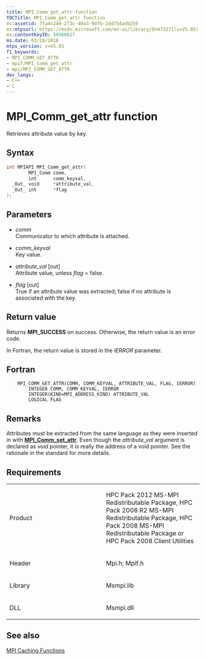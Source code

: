 ```yaml
---
title: MPI_Comm_get_attr function
TOCTitle: MPI_Comm_get_attr function
ms:assetid: 7fa4c249-273c-40a3-9dfb-2dd754adb259
ms:mtpsurl: https://msdn.microsoft.com/en-us/library/Dn473271(v=VS.85)
ms:contentKeyID: 59360817
ms.date: 03/28/2018
mtps_version: v=VS.85
f1_keywords:
- MPI_COMM_GET_ATTR
- mpif/MPI_Comm_get_attr
- mpi/MPI_COMM_GET_ATTR
dev_langs:
- C++
- C
---
```


# MPI\_Comm\_get\_attr function

Retrieves attribute value by key.

## Syntax

``` c++
int MPIAPI MPI_Comm_get_attr(
        MPI_Comm comm,
        int      comm_keyval,
  _Out_ void     *attribute_val,
  _Out_ int      *flag
);
```

## Parameters

  - *comm*  
    Communicator to which attribute is attached.

  - *comm\_keyval*  
    Key value.

  - *attribute\_val* \[out\]  
    Attribute value, unless *flag* = false.

  - *flag* \[out\]  
    True if an attribute value was extracted;  false if no attribute is associated with the key.

## Return value

Returns **MPI\_SUCCESS** on success. Otherwise, the return value is an error code.

In Fortran, the return value is stored in the *IERROR* parameter.

## Fortran

``` FORTRAN
    MPI_COMM_GET_ATTR(COMM, COMM_KEYVAL, ATTRIBUTE_VAL, FLAG, IERROR)
        INTEGER COMM, COMM_KEYVAL, IERROR
        INTEGER(KIND=MPI_ADDRESS_KIND) ATTRIBUTE_VAL
        LOGICAL FLAG
```

## Remarks

Attributes must be extracted from the same language as they were inserted in with [**MPI\_Comm\_set\_attr**](MPI-Comm-set-attr-function.md). Even though the *attribute_val* argument is declared as *void* pointer, it is really the address of a void pointer.  See the rationale in the standard for more details.

## Requirements

<table>
<colgroup>
<col style="width: 50%" />
<col style="width: 50%" />
</colgroup>
<tbody>
<tr class="odd">
<td><p>Product</p></td>
<td><p>HPC Pack 2012 MS-MPI Redistributable Package, HPC Pack 2008 R2 MS-MPI Redistributable Package, HPC Pack 2008 MS-MPI Redistributable Package or HPC Pack 2008 Client Utilities</p></td>
</tr>
<tr class="even">
<td><p>Header</p></td>
<td>Mpi.h;
Mpif.h</td>
</tr>
<tr class="odd">
<td><p>Library</p></td>
<td>Msmpi.lib</td>
</tr>
<tr class="even">
<td><p>DLL</p></td>
<td>Msmpi.dll</td>
</tr>
</tbody>
</table>


## See also

[MPI Caching Functions](mpi-caching-functions.md)

